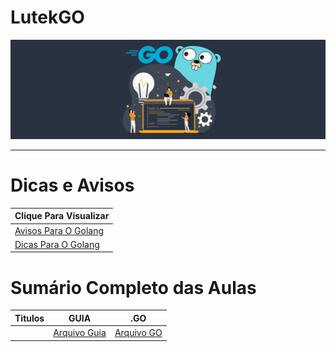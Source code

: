 # LutekGO

![alt](assets/img/goLang.svg)

---

# Dicas e Avisos
| Clique Para Visualizar   |
| ------------------------ |
| [Avisos Para O Golang]() |
| [Dicas Para O Golang]()  |

# Sumário Completo das Aulas

| Titulos | GUIA             | .GO            |
| ------- | ---------------- | -------------- |
|         | [Arquivo Guia]() | [Arquivo GO]() |